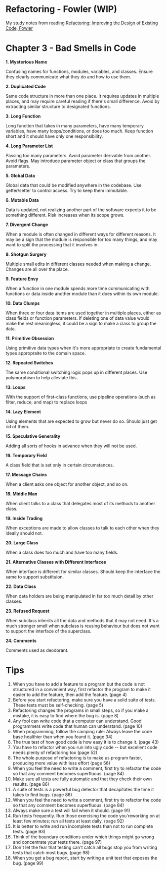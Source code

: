 # Refactoring - Fowler (WIP)

My study notes from reading [Refactoring: Improving the Design of Existing Code, Fowler](https://www.amazon.ca/Refactoring-Improving-Design-Existing-Code/dp/0134757599/ref=sr_1_1?dchild=1&keywords=martin+fowler&qid=1608616449&sr=8-1)

# Chapter 3 - Bad Smells in Code

**1. Mysterious Name**

Confusing names for functions, modules, variables, and classes. Ensure they clearly communicate what they do and how to use them.

**2. Duplicated Code**

Same code structure in more than one place. It requires updates in multiple places, and may require careful reading if there's small difference. Avoid by extracting similar structure to designated functions.

**3. Long Function**

Long function that takes in many parameters, have many temporary variables, have many loops/conditions, or does too much. Keep function short and it should have only one responsibility.

**4. Long Parameter List**

Passing too many parameters. Avoid parameter derivable from another. Avoid flags. May introduce parameter object or class that groups the parameters.

**5. Global Data**

Global data that could be modified anywhere in the codebase. Use getter/setter to control access. Try to keep them immutable.

**6. Mutable Data**

Data is updated, not realizing another part of the software expects it to be something different. Risk increases when its scope grows.

**7. Divergent Change**

When a module is often changed in different ways for different reasons. It may be a sign that the module is responsible for too many things, and may want to split the processing that it involves in.

**8. Shotgun Surgery**

Multiple small edits in different classes needed when making a change. Changes are all over the place.

**9. Feature Envy**

When a function in one module spends more time communicating with functions or data inside another module than it does within its own module.

**10. Data Clumps**

When three or four data items are used together in multiple places, either as class fields or function parameters. If deleting one of data value would make the rest meaningless, it could be a sign to make a class to group the data.

**11. Primitive Obsession**

Using primitive data types when it's more appropriate to create fundamental types appropraite to the domain space.

**12. Repeated Switches**

The same conditional switching logic pops up in different places. Use polymorphism to help alleviate this.

**13. Loops**

With the support of first-class functions, use pipeline operations (such as filter, reduce, and map) to replace loops

**14. Lazy Element**

Using elements that are expected to grow but never do so. Should just get rid of them.

**15. Speculative Generality**

Adding all sorts of hooks in advance when they will not be used.

**16. Temporary Field**

A class field that is set only in certain circumstances.

**17. Message Chains**

When a client asks one object for another object, and so on.

**18. Middle Man**

When client talks to a class that delegates most of its methods to another class.

**19. Inside Trading**

When exceptions are made to allow classes to talk to each other when they ideally should not.

**20. Large Class**

When a class does too much and have too many fields.

**21. Alternative Classes with Different Interfaces**

When interface is different for similar classes. Should keep the interface the same to support substituion.

**22. Data Class**

When data holders are being manipulated in far too much detail by other classes. 

**23. Refused Request**

When subclass inherits all the data and methods that it may not need. It's a much stronger smell when subclass is reusing behaviour but does not want to support the interface of the superclass.

**24. Comments**

Comments used as deodorant.

# Tips

1. When you have to add a feature to a program but the code is not structured in a convenient way, first refactor the program to make it easier to add the feature, then add the feature. (page 4)
2. Before you start refactoring, make sure you have a solid suite of tests. These tests must be self-checking. (page 5)
3. Refactoring changes the programs in small steps, so if you make a mistake, it is easy to find where the bug is. (page 8)
4. Any fool can write code that a computer can understand. Good programmers write code that human can understand. (page 10)
5. When programming, follow the camping rule: Always leave the code base healthier than when you found it. (page 34)
6. The true test of how good code is how easy it is to change it. (page 43)
7. You have to refactor when you run into ugly code -- but excellent code needs plenty of refactoring too (page 52)
8. The whole purpose of refactoring is to make us program faster, producing more value with less effort (page 56)
9. When you feel the need to write a comment, first try to refactor the code so that any comment becomes superfluous. (page 84)
10. Make sure all tests are fully automatic and that they check their own results. (page 86)
11. A suite of tests is a powerful bug detector that decapitates the time it takes to find bugs. (page 86)
12. When you feel the need to write a comment, first try to refactor the code so that any comment becomes superfluous. (page 84)
13. Always make sure a test will fail when it should. (page 91)
14. Run tests frequently. Run those exercising the code you'reworking on at least few minutes; run all tests at least daily. (page 92)
15. It is better to write and run incomplete tests than not to run complete tests. (page 93)
16. Think of the boundary conditions under which things might go wrong and concentrate your tests there. (page 97)
17. Don't let the fear that testing can't catch all bugs stop you from writing tests that catch most bugs. (page 98)
18. When you get a bug report, start by writing a unit test that exposes the bug. (page 99)

